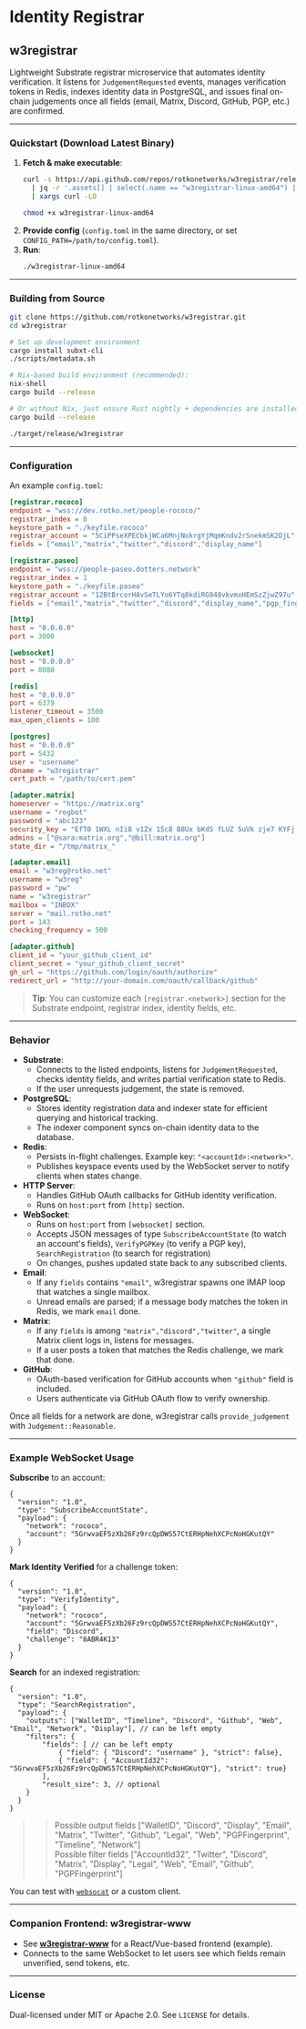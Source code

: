 # Identity Registrar

## w3registrar

Lightweight Substrate registrar microservice that automates identity verification.
It listens for `JudgementRequested` events, manages verification tokens in Redis,
indexes identity data in PostgreSQL, and issues final on-chain judgements once all fields 
(email, Matrix, Discord, GitHub, PGP, etc.) are confirmed.

---

### Quickstart (Download Latest Binary)

1. **Fetch & make executable**:
   ```bash
   curl -s https://api.github.com/repos/rotkonetworks/w3registrar/releases/latest \
     | jq -r '.assets[] | select(.name == "w3registrar-linux-amd64") | .browser_download_url' \
     | xargs curl -LO

   chmod +x w3registrar-linux-amd64
   ```
2. **Provide config** (`config.toml` in the same directory, or set `CONFIG_PATH=/path/to/config.toml`).
3. **Run**:
   ```bash
   ./w3registrar-linux-amd64
   ```

---

### Building from Source

```bash
git clone https://github.com/rotkonetworks/w3registrar.git
cd w3registrar

# Set up development environment
cargo install subxt-cli
./scripts/metadata.sh

# Nix-based build environment (recommended):
nix-shell
cargo build --release

# Or without Nix, just ensure Rust nightly + dependencies are installed:
cargo build --release

./target/release/w3registrar
```

---

### Configuration

An example `config.toml`:

```toml
[registrar.rococo]
endpoint = "wss://dev.rotko.net/people-rococo/"
registrar_index = 0
keystore_path = "./keyfile.rococo"
registrar_account = "5CiPPseXPECbkjWCa6MnjNokrgYjMqmKndv2rSnekmSK2DjL"
fields = ["email","matrix","twitter","discord","display_name"]

[registrar.paseo]
endpoint = "wss://people-paseo.dotters.network"
registrar_index = 1
keystore_path = "./keyfile.paseo"
registrar_account = "12BtBrcorHAvSeTLYo6YTq8kdiRG948vkvmxHEmSzZjwZ97u"
fields = ["email","matrix","twitter","discord","display_name","pgp_fingerprint","github"]

[http]
host = "0.0.0.0"
port = 3000

[websocket]
host = "0.0.0.0"
port = 8080

[redis]
host = "0.0.0.0"
port = 6379
listener_timeout = 3500
max_open_clients = 100

[postgres]
host = "0.0.0.0"
port = 5432
user = "username"
dbname = "w3registrar"
cert_path = "/path/to/cert.pem"

[adapter.matrix]
homeserver = "https://matrix.org"
username = "regbot"
password = "abc123"
security_key = "EfT0 1WXL nIi8 v1Zx 15c8 B8Ux bKdS fLUZ 5uVk zje7 KYFj ZiLf"
admins = ["@sara:matrix.org","@bill:matrix.org"]
state_dir = "/tmp/matrix_"

[adapter.email]
email = "w3reg@rotko.net"
username = "w3reg"
password = "pw"
name = "w3registrar"
mailbox = "INBOX"
server = "mail.rotko.net"
port = 143
checking_frequency = 500

[adapter.github]
client_id = "your_github_client_id"
client_secret = "your_github_client_secret"
gh_url = "https://github.com/login/oauth/authorize"
redirect_url = "http://your-domain.com/oauth/callback/github"
```

> **Tip**: You can customize each `[registrar.<network>]` section for the Substrate endpoint, registrar index, identity fields, etc.  

---

### Behavior

- **Substrate**:
  - Connects to the listed endpoints, listens for `JudgementRequested`, checks identity fields, and writes partial verification state to Redis.
  - If the user unrequests judgement, the state is removed.
- **PostgreSQL**:
  - Stores identity registration data and indexer state for efficient querying and historical tracking.
  - The indexer component syncs on-chain identity data to the database.
- **Redis**:
  - Persists in-flight challenges. Example key: `"<accountId>:<network>"`.
  - Publishes keyspace events used by the WebSocket server to notify clients when states change.
- **HTTP Server**:
  - Handles GitHub OAuth callbacks for GitHub identity verification.
  - Runs on `host:port` from `[http]` section.
- **WebSocket**:
  - Runs on `host:port` from `[websocket]` section.
  - Accepts JSON messages of type `SubscribeAccountState` (to watch an account's fields), `VerifyPGPKey` (to verify a PGP key), `SearchRegistration` (to search for registration)
  - On changes, pushes updated state back to any subscribed clients.
- **Email**:
  - If any `fields` contains `"email"`, w3registrar spawns one IMAP loop that watches a single mailbox.  
  - Unread emails are parsed; if a message body matches the token in Redis, we mark `email` done.
- **Matrix**:
  - If any `fields` is among `"matrix","discord","twitter"`, a single Matrix client logs in, listens for messages.  
  - If a user posts a token that matches the Redis challenge, we mark that done.
- **GitHub**:
  - OAuth-based verification for GitHub accounts when `"github"` field is included.
  - Users authenticate via GitHub OAuth flow to verify ownership.

Once all fields for a network are done, w3registrar calls `provide_judgement` with `Judgement::Reasonable`.

---

### Example WebSocket Usage

**Subscribe** to an account:
```jsonc
{
  "version": "1.0",
  "type": "SubscribeAccountState",
  "payload": {
    "network": "rococo",
    "account": "5GrwvaEF5zXb26Fz9rcQpDWS57CtERHpNehXCPcNoHGKutQY"
  }
}
```

**Mark Identity Verified** for a challenge token:
```jsonc
{
  "version": "1.0",
  "type": "VerifyIdentity",
  "payload": {
    "network": "rococo",
    "account": "5GrwvaEF5zXb26Fz9rcQpDWS57CtERHpNehXCPcNoHGKutQY",
    "field": "Discord",
    "challenge": "8ABR4K13"
  }
}
```

**Search** for an indexed registration:
```jsonc
{
  "version": "1.0",
  "type": "SearchRegistration",
  "payload": {
    "outputs": ["WalletID", "Timeline", "Discord", "Github", "Web", "Email", "Network", "Display"], // can be left empty
    "filters": {
        "fields": [ // can be left empty
            { "field": { "Discord": "username" }, "strict": false},
            { "field": { "AccountId32": "5GrwvaEF5zXb26Fz9rcQpDWS57CtERHpNehXCPcNoHGKutQY"}, "strict": true}
        ],
        "result_size": 3, // optional
    }
  }
}
```
>> Possible output fields ["WalletID", "Discord", "Display", "Email", "Matrix", "Twitter", "Github", "Legal", "Web", "PGPFingerprint", "Timeline", "Network"]  
>> Possible filter fields ["AccountId32", "Twitter", "Discord", "Matrix", "Display", "Legal", "Web", "Email", "Github", "PGPFingerprint"]  

You can test with [`websocat`](https://github.com/vi/websocat) or a custom client.

---

### Companion Frontend: w3registrar-www

- See [**w3registrar-www**](https://github.com/rotkonetworks/w3registrar-www) for a React/Vue-based frontend (example).
- Connects to the same WebSocket to let users see which fields remain unverified, send tokens, etc.

---

### License

Dual-licensed under MIT or Apache 2.0. See `LICENSE` for details.
